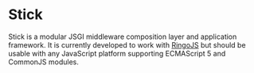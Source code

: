 # Stick

Stick is a modular JSGI middleware composition layer and application framework.
It is currently developed to work with [RingoJS](http://ringojs.org/) but
should be usable with any JavaScript platform supporting ECMAScript 5 and
CommonJS modules.

